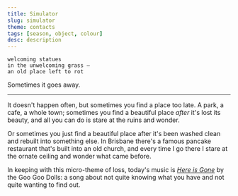 ```yaml
---
title: Simulator
slug: simulator
theme: contacts
tags: [season, object, colour]
desc: description
---
```


```
welcoming statues
in the unwelcoming grass —
an old place left to rot
```

Sometimes it goes away.

<!--more-->

---

It doesn't happen often, but sometimes you find a place too late. A park, a cafe, a whole town; sometimes you find a beautiful place *after* it's lost its beauty, and all you can do is stare at the ruins and wonder.

Or sometimes you just find a beautiful place after it's been washed clean and rebuilt into something else. In Brisbane there's a famous pancake restaurant that's built into an old church, and every time I go there I stare at the ornate ceiling and wonder what came before.

In keeping with this micro-theme of loss, today's music is [*Here is Gone*][1] by the Goo Goo Dolls: a song about not quite knowing what you have and not quite wanting to find out.

[1]: https://youtu.be/tNtN83-vQmw
